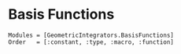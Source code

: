 
# Basis Functions

```@autodocs
Modules = [GeometricIntegrators.BasisFunctions]
Order   = [:constant, :type, :macro, :function]
```
